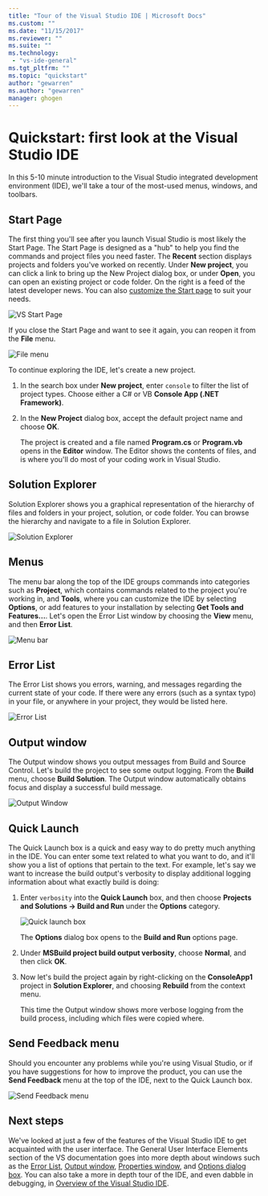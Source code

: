 ```yaml
---
title: "Tour of the Visual Studio IDE | Microsoft Docs"
ms.custom: ""
ms.date: "11/15/2017"
ms.reviewer: ""
ms.suite: ""
ms.technology:
 - "vs-ide-general"
ms.tgt_pltfrm: ""
ms.topic: "quickstart"
author: "gewarren"
ms.author: "gewarren"
manager: ghogen
---
```

# Quickstart: first look at the Visual Studio IDE

In this 5-10 minute introduction to the Visual Studio integrated development environment (IDE), we'll take a tour of the most-used menus, windows, and toolbars.

## Start Page

The first thing you'll see after you launch Visual Studio is most likely the Start Page. The Start Page is designed as a "hub" to help you find the commands and project files you need faster. The **Recent** section displays projects and folders you've worked on recently. Under **New project**, you can click a link to bring up the New Project dialog box, or under **Open**, you can open an existing project or code folder. On the right is a feed of the latest developer news. You can also [customize the Start page](../ide/customizing-the-start-page-for-visual-studio.md) to suit your needs.

![VS Start Page](media/quickstart-IDE-start-page.png)

If you close the Start Page and want to see it again, you can reopen it from the **File** menu.

![File menu](media/quickstart-IDE-file-menu-large.png)

To continue exploring the IDE, let's create a new project.

1. In the search box under **New project**, enter `console` to filter the list of project types. Choose either a C# or VB **Console App (.NET Framework)**.

1. In the **New Project** dialog box, accept the default project name and choose **OK**.

   The project is created and a file named **Program.cs** or **Program.vb** opens in the **Editor** window. The Editor shows the contents of files, and is where you'll do most of your coding work in Visual Studio.

## Solution Explorer

Solution Explorer shows you a graphical representation of the hierarchy of files and folders in your project, solution, or code folder. You can browse the hierarchy and navigate to a file in Solution Explorer.

![Solution Explorer](media/quickstart-IDE-solution-explorer.png)

## Menus

The menu bar along the top of the IDE groups commands into categories such as **Project**, which contains commands related to the project you're working in, and **Tools**, where you can customize the IDE by selecting **Options**, or add features to your installation by selecting **Get Tools and Features...**. Let's open the Error List window by choosing the **View** menu, and then **Error List**.

![Menu bar](media/quickstart-IDE-menu-bar.png)

## Error List

The Error List shows you errors, warning, and messages regarding the current state of your code. If there were any errors (such as a syntax typo) in your file, or anywhere in your project, they would be listed here.

![Error List](media/quickstart-IDE-error-list.png)

## Output window

The Output window shows you output messages from Build and Source Control. Let's build the project to see some output logging. From the **Build** menu, choose **Build Solution**. The Output window automatically obtains focus and display a successful build message.

![Output Window](media/quickstart-IDE-output.png)

## Quick Launch

The Quick Launch box is a quick and easy way to do pretty much anything in the IDE. You can enter some text related to what you want to do, and it'll show you a list of options that pertain to the text. For example, let's say we want to increase the build output's verbosity to display additional logging information about what exactly build is doing:

1. Enter `verbosity` into the **Quick Launch** box, and then choose **Projects and Solutions -> Build and Run** under the **Options** category.

   ![Quick launch box](media/quickstart-IDE-quick-launch.png)

   The **Options** dialog box opens to the **Build and Run** options page.

1. Under **MSBuild project build output verbosity**, choose **Normal**, and then click **OK**.

1. Now let's build the project again by right-clicking on the **ConsoleApp1** project in **Solution Explorer**, and choosing **Rebuild** from the context menu.

   This time the Output window shows more verbose logging from the build process, including which files were copied where.

## Send Feedback menu

Should you encounter any problems while you're using Visual Studio, or if you have suggestions for how to improve the product, you can use the **Send Feedback** menu at the top of the IDE, next to the Quick Launch box.

![Send Feedback menu](media/quickstart-IDE-send-feedback.png)

## Next steps

We've looked at just a few of the features of the Visual Studio IDE to get acquainted with the user interface. The General User Interface Elements section of the VS documentation goes into more depth about windows such as the [Error List](../ide/reference/error-list-window.md), [Output window](../ide/reference/output-window.md), [Properties window](../ide/reference/properties-window.md), and [Options dialog box](../ide/reference/ptions-dialog-box-visual-studio.md). You can also take a more in depth tour of the IDE, and even dabble in debugging, in [Overview of the Visual Studio IDE](../ide/visual-studio-ide.md).
